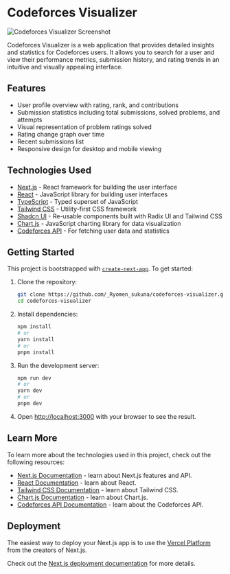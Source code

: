 # Codeforces Visualizer

![Codeforces Visualizer Screenshot](https://github.com/user-attachments/assets/52208037-52e6-4e0c-8426-2b3c99ac5ab2)

Codeforces Visualizer is a web application that provides detailed insights and statistics for Codeforces users. It allows you to search for a user and view their performance metrics, submission history, and rating trends in an intuitive and visually appealing interface.

## Features

- User profile overview with rating, rank, and contributions
- Submission statistics including total submissions, solved problems, and attempts
- Visual representation of problem ratings solved
- Rating change graph over time
- Recent submissions list
- Responsive design for desktop and mobile viewing

## Technologies Used

- [Next.js](https://nextjs.org/) - React framework for building the user interface
- [React](https://reactjs.org/) - JavaScript library for building user interfaces
- [TypeScript](https://www.typescriptlang.org/) - Typed superset of JavaScript
- [Tailwind CSS](https://tailwindcss.com/) - Utility-first CSS framework
- [Shadcn UI](https://ui.shadcn.com/) - Re-usable components built with Radix UI and Tailwind CSS
- [Chart.js](https://www.chartjs.org/) - JavaScript charting library for data visualization
- [Codeforces API](https://codeforces.com/apiHelp) - For fetching user data and statistics

## Getting Started

This project is bootstrapped with [`create-next-app`](https://github.com/vercel/next.js/tree/canary/packages/create-next-app). To get started:

1. Clone the repository:
   ```bash
   git clone https://github.com/_Ryomen_sukuna/codeforces-visualizer.git
   cd codeforces-visualizer
   ```

2. Install dependencies:
   ```bash
   npm install
   # or
   yarn install
   # or
   pnpm install
   ```

3. Run the development server:
   ```bash
   npm run dev
   # or
   yarn dev
   # or
   pnpm dev
   ```

4. Open [http://localhost:3000](http://localhost:3000) with your browser to see the result.

## Learn More

To learn more about the technologies used in this project, check out the following resources:

- [Next.js Documentation](https://nextjs.org/docs) - learn about Next.js features and API.
- [React Documentation](https://reactjs.org/docs/getting-started.html) - learn about React.
- [Tailwind CSS Documentation](https://tailwindcss.com/docs) - learn about Tailwind CSS.
- [Chart.js Documentation](https://www.chartjs.org/docs/latest/) - learn about Chart.js.
- [Codeforces API Documentation](https://codeforces.com/apiHelp) - learn about the Codeforces API.

## Deployment

The easiest way to deploy your Next.js app is to use the [Vercel Platform](https://vercel.com/new?utm_medium=default-template&filter=next.js&utm_source=create-next-app&utm_campaign=create-next-app-readme) from the creators of Next.js.

Check out the [Next.js deployment documentation](https://nextjs.org/docs/deployment) for more details.
